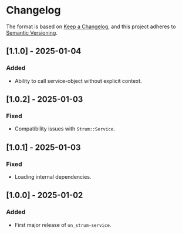 # Changelog

The format is based on [Keep a Changelog](https://keepachangelog.com/en/1.0.0/), and this project adheres to [Semantic Versioning](https://semver.org/spec/v2.0.0.html).

## [1.1.0] - 2025-01-04

### Added

- Ability to call service-object without explicit context.

## [1.0.2] - 2025-01-03

### Fixed

- Compatibility issues with `Strum::Service`.

## [1.0.1] - 2025-01-03

### Fixed

- Loading internal dependencies.

## [1.0.0] - 2025-01-02

### Added

- First major release of `on_strum-service`.
